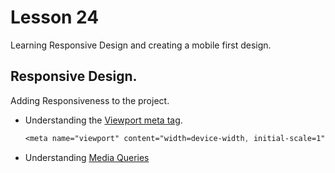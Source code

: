 # Lesson 24

Learning Responsive Design and creating a mobile first design.

## Responsive Design.

Adding Responsiveness to the project.

- Understanding the [Viewport meta tag](https://developer.mozilla.org/en-US/docs/Web/HTML/Viewport_meta_tag).
  ```CSS
  <meta name="viewport" content="width=device-width, initial-scale=1">
  ```

<!-- <p>This browser does not support PDFs. Please download the PDF to view it: <a href="javascript-and-css-summary.pdf">Download PDF</a>.</p>
</embed> -->

- Understanding [Media Queries](https://developer.mozilla.org/en-US/docs/Learn/CSS/CSS_layout/Media_queries)
